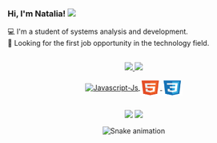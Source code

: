 ### Hi, I'm Natalia! <img widht="45px" height ="45px" src="https://media.tenor.com/M-3dhXNRvWgAAAAi/peak-hi.gif"/>

💻 I'm a student of systems analysis and development. </br>
🔭 Looking for the first job opportunity in the technology field.</br>

##

<div align="center">
  <a href="https://github.com/natalialeites">
  <img width="42%" src="https://github-readme-stats.vercel.app/api?username=natalialeites&show_icons=true&theme=dracula&include_all_commits=true&count_private=true"/>
  <img width="41%" src="https://github-readme-stats.vercel.app/api/top-langs/?username=natalialeites&layout=compact&langs_count=7&theme=dracula"/>

<div style="display: inline_block"><br>
  <img align="center" alt="Javascript-Js" height="30" width="32" src="https://www.freepnglogos.com/uploads/javascript-png/js-logo-png-5.png">
   <img align="center" alt="Javascript-HTML" height="30" width="40" src="https://raw.githubusercontent.com/devicons/devicon/master/icons/html5/html5-original.svg">
  <img align="center" alt="Javascript-CSS" height="30" width="40" src="https://raw.githubusercontent.com/devicons/devicon/master/icons/css3/css3-original.svg">
  
</div>
  
  ##
  
  <div>
 <a href = "mailto:natalia.leites@outlook.com"><img src="https://img.shields.io/badge/Microsoft_Outlook-0078D4?style=for-the-badge&logo=microsoft-outlook&logoColor=white" target="_blank"></a>
  <a href="https://www.linkedin.com/in/natalialeits/" target="_blank"><img src="https://img.shields.io/badge/-LinkedIn-%230077B5?style=for-the-badge&logo=linkedin&logoColor=white" target="_blank"></a>  
  
  ![Snake animation](https://github.com/natalialeites/natalialeites/blob/output/github-contribution-grid-snake.svg)
  
  </div>
  
   
  
  
